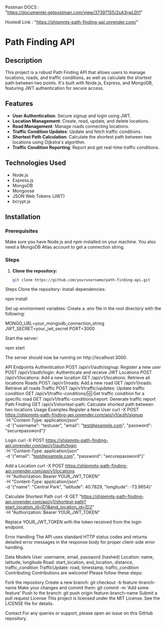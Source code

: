 Postman DOCS : "https://documenter.getpostman.com/view/37397155/2sA3rwLDt1"

Hostedl Link : "https://shipmnts-path-finding-api.onrender.com/"
# Path Finding API

## Description

This project is a robust Path Finding API that allows users to manage locations, roads, and traffic conditions, as well as calculate the shortest path between two points. It's built with Node.js, Express, and MongoDB, featuring JWT authentication for secure access.

## Features

- **User Authentication**: Secure signup and login using JWT.
- **Location Management**: Create, read, update, and delete locations.
- **Road Management**: Manage roads connecting locations.
- **Traffic Condition Updates**: Update and fetch traffic conditions.
- **Shortest Path Calculation**: Calculate the shortest path between two locations using Dijkstra's algorithm.
- **Traffic Condition Reporting**: Report and get real-time traffic conditions.

## Technologies Used

- Node.js
- Express.js
- MongoDB
- Mongoose
- JSON Web Tokens (JWT)
- bcrypt.js

## Installation

### Prerequisites

Make sure you have Node.js and npm installed on your machine. You also need a MongoDB Atlas account to get a connection string.

### Steps

1. **Clone the repository:**

   ```bash
   git clone https://github.com/yourusername/path-finding-api.git

Steps
Clone the repository:
Install dependencies:

npm install

Set up environment variables: Create a .env file in the root directory with the following:

MONGO_URL=your_mongodb_connection_string
JWT_SECRET=your_jwt_secret
PORT=3000

Start the server:

npm start

The server should now be running on http://localhost:3000.

API Endpoints
Authentication
POST /api/v1/auth/signup: Register a new user
POST /api/v1/auth/login: Authenticate and receive JWT
Locations
POST /api/v1/locations: Add a new location
GET /api/v1/locations: Retrieve all locations
Roads
POST /api/v1/roads: Add a new road
GET /api/v1/roads: Retrieve all roads
Traffic
POST /api/v1/traffic/updates: Update traffic condition
GET /api/v1/traffic-conditions/:id: Get traffic condition for a specific road
GET /api/v1/traffic-conditions/report: Generate traffic report
Path Finding
GET /api/v1/shortest-path: Calculate shortest path between two locations
Usage Examples
Register a New User
curl -X POST https://shipmnts-path-finding-api.onrender.com/api/v1/auth/signup \
     -H "Content-Type: application/json" \
     -d '{"username": "testuser", "email": "test@example.com", "password": "securepassword"}'

Login
curl -X POST https://shipmnts-path-finding-api.onrender.com/api/v1/auth/login \
     -H "Content-Type: application/json" \
     -d '{"email": "test@example.com", "password": "securepassword"}'

Add a Location
curl -X POST https://shipmnts-path-finding-api.onrender.com/api/v1/locations \
     -H "Authorization: Bearer YOUR_JWT_TOKEN" \
     -H "Content-Type: application/json" \
     -d '{"name": "Central Park", "latitude": 40.7829, "longitude": -73.9654}'

Calculate Shortest Path
curl -X GET "https://shipmnts-path-finding-api.onrender.com/api/v1/shortest-path?start_location_id=ID1&end_location_id=ID2" \
     -H "Authorization: Bearer YOUR_JWT_TOKEN"

Replace YOUR_JWT_TOKEN with the token received from the login endpoint.

Error Handling
The API uses standard HTTP status codes and returns detailed error messages in the response body for proper client-side error handling.

Data Models
User: username, email, password (hashed)
Location: name, latitude, longitude
Road: start_location, end_location, distance, traffic_condition
TrafficUpdate: road, timestamp, traffic_condition
Contributing
Contributions are welcome! Please follow these steps:

Fork the repository
Create a new branch: git checkout -b feature-branch-name
Make your changes and commit them: git commit -m 'Add some feature'
Push to the branch: git push origin feature-branch-name
Submit a pull request
License
This project is licensed under the MIT License. See the LICENSE file for details.

Contact
For any queries or support, please open an issue on this GitHub repository.
